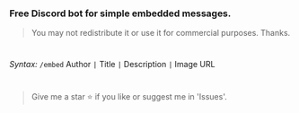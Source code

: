 ### Free Discord bot for simple embedded messages.
> You may not redistribute it or use it for commercial purposes. Thanks.
#

*Syntax:* ```/embed``` Author ```|``` Title ```|``` Description ```|``` Image URL

#
> Give me a star ⭐ if you like or suggest me in 'Issues'.
